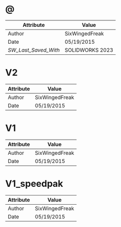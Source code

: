# @
| Attribute | Value |
| ---  | ---     |
| Author | SixWingedFreak |
| Date | 05/19/2015 |
| _SW_Last_Saved_With_ | SOLIDWORKS 2023 |
# V2
| Attribute | Value |
| ---  | ---     |
| Author | SixWingedFreak |
| Date | 05/19/2015 |
# V1
| Attribute | Value |
| ---  | ---     |
| Author | SixWingedFreak |
| Date | 05/19/2015 |
# V1_speedpak
| Attribute | Value |
| ---  | ---     |
| Author | SixWingedFreak |
| Date | 05/19/2015 |

